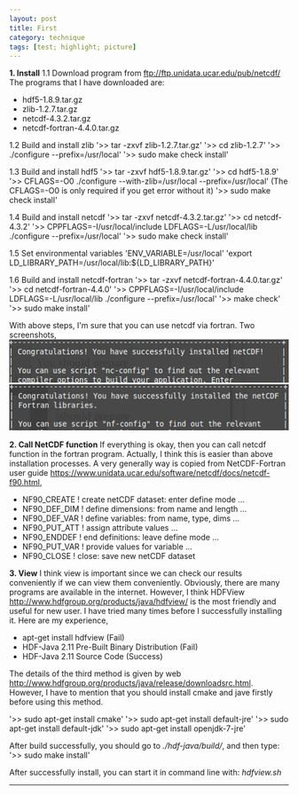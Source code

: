 ```yaml
---
layout: post
title: First
category: technique
tags: [test; highlight; picture]
---
```


**1. Install**
1.1 Download program from <ftp://ftp.unidata.ucar.edu/pub/netcdf/>
The programs that I have downloaded are: 
* hdf5-1.8.9.tar.gz
* zlib-1.2.7.tar.gz
* netcdf-4.3.2.tar.gz
* netcdf-fortran-4.4.0.tar.gz

1.2 Build and install zlib
'>> tar -zxvf zlib-1.2.7.tar.gz'
'>> cd zlib-1.2.7'
'>> ./configure --prefix=/usr/local'
'>> sudo make check install'

1.3 Build and install hdf5
'>> tar -zxvf hdf5-1.8.9.tar.gz'
'>> cd hdf5-1.8.9'
'>> CFLAGS=-O0 ./configure --with-zlib=/usr/local --prefix=/usr/local'
(The CFLAGS=-O0 is only required if you get error without it) 
'>>  sudo make check install'

1.4 Build and install netcdf
'>> tar -zxvf netcdf-4.3.2.tar.gz'
'>> cd netcdf-4.3.2'
'>> CPPFLAGS=-I/usr/local/include LDFLAGS=-L/usr/local/lib 
./configure --prefix=/usr/local'
'>> sudo make check install'

1.5 Set environmental variables
'ENV_VARIABLE=/usr/local'
'export LD_LIBRARY_PATH=/usr/local/lib:${LD_LIBRARY_PATH}'

1.6 Build and install netcdf-fortran
'>> tar -zxvf netcdf-fortran-4.4.0.tar.gz'
'>> cd netcdf-fortran-4.4.0'
'>> CPPFLAGS=-I/usr/local/include LDFLAGS=-L/usr/local/lib 
./configure --prefix=/usr/local'
'>> make check'
'>> sudo make install'

With above steps, I'm sure that you can use netcdf via fortran.
Two screenshots,
![Screenshot for netCDF](/images/netcdf.png)
![Screenshot for netCDF-Fortran](/images/netcdf-fortran.png)



**2. Call NetCDF function**
If everything is okay, then you can call netcdf function in the fortran 
program. Actually, I think this is easier than above installation processes.
A very generally way is copied from NetCDF-Fortran user guide 
<https://www.unidata.ucar.edu/software/netcdf/docs/netcdf-f90.html>,

* NF90_CREATE ! create netCDF dataset: enter define mode ...
* NF90_DEF_DIM ! define dimensions: from name and length ...
* NF90_DEF_VAR ! define variables: from name, type, dims ...
* NF90_PUT_ATT ! assign attribute values ...
* NF90_ENDDEF ! end definitions: leave define mode ...
* NF90_PUT_VAR ! provide values for variable ...
* NF90_CLOSE ! close: save new netCDF dataset

**3. View**
I think view is important since we can check our results conveniently 
if we can view them conveniently. Obviously, there are many programs 
are available in the internet. However, I think HDFView 
<http://www.hdfgroup.org/products/java/hdfview/>
is the most friendly and useful for new user. I have tried many times
before I successfully installing it. Here are my experience,

* apt-get install hdfview (Fail)
* HDF-Java 2.11 Pre-Built Binary Distribution (Fail)
* HDF-Java 2.11 Source Code (Success)

The details of the third method is given by web 
<http://www.hdfgroup.org/products/java/release/downloadsrc.html>.
However, I have to mention that you should install cmake and jave 
firstly before using this method.

'>> sudo apt-get install cmake'
'>> sudo apt-get install default-jre'
'>> sudo apt-get install default-jdk'
'>> sudo apt-get install openjdk-7-jre'

After build successfully, you should go to *./hdf-java/build/*,
and then type: 
'>> sudo make install'

After successfully install, you can start it in command 
line with: *hdfview.sh*

---

